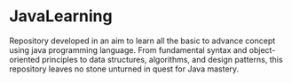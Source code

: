 # JavaLearning
Repository developed in an aim to learn all the basic to advance concept using java programming language. From fundamental syntax and object-oriented principles to data structures, algorithms, and design patterns, this repository leaves no stone unturned in quest for Java mastery.
